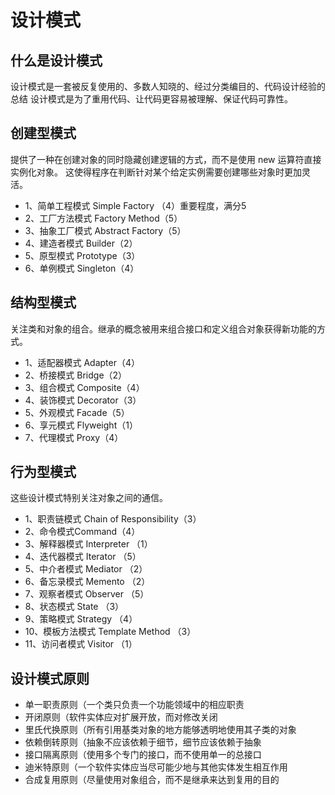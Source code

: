 # 设计模式

## 什么是设计模式

设计模式是一套被反复使用的、多数人知晓的、经过分类编目的、代码设计经验的总结
设计模式是为了重用代码、让代码更容易被理解、保证代码可靠性。

## 创建型模式

提供了一种在创建对象的同时隐藏创建逻辑的方式，而不是使用 new 运算符直接实例化对象。
这使得程序在判断针对某个给定实例需要创建哪些对象时更加灵活。

- 1、简单工程模式 Simple Factory （4）重要程度，满分5
- 2、工厂方法模式 Factory Method（5）
- 3、抽象工厂模式 Abstract Factory（5）
- 4、建造者模式 Builder（2）
- 5、原型模式 Prototype（3）
- 6、单例模式 Singleton（4）

## 结构型模式

关注类和对象的组合。继承的概念被用来组合接口和定义组合对象获得新功能的方式。

- 1、适配器模式 Adapter（4）
- 2、桥接模式 Bridge（2）
- 3、组合模式 Composite（4）
- 4、装饰模式 Decorator（3）
- 5、外观模式 Facade（5）
- 6、享元模式 Flyweight（1）
- 7、代理模式 Proxy（4）

## 行为型模式

这些设计模式特别关注对象之间的通信。

- 1、职责链模式 Chain of Responsibility（3）
- 2、命令模式Command（4）
- 3、解释器模式 Interpreter （1）
- 4、迭代器模式 Iterator （5）
- 5、中介者模式 Mediator （2）
- 6、备忘录模式 Memento （2）
- 7、观察者模式 Observer （5）
- 8、状态模式 State （3）
- 9、策略模式 Strategy （4）
- 10、模板方法模式 Template Method （3）
- 11、访问者模式 Visitor （1）

## 设计模式原则

- 单一职责原则（一个类只负责一个功能领域中的相应职责
- 开闭原则（软件实体应对扩展开放，而对修改关闭
- 里氏代换原则（所有引用基类对象的地方能够透明地使用其子类的对象
- 依赖倒转原则（抽象不应该依赖于细节，细节应该依赖于抽象
- 接口隔离原则（使用多个专门的接口，而不使用单一的总接口
- 迪米特原则（一个软件实体应当尽可能少地与其他实体发生相互作用
- 合成复用原则（尽量使用对象组合，而不是继承来达到复用的目的
